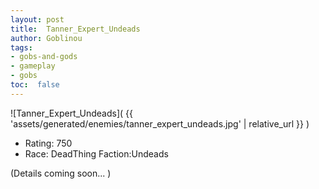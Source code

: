 ```yaml
---
layout: post
title:  Tanner_Expert_Undeads
author: Goblinou
tags:
- gobs-and-gods
- gameplay
- gobs
toc:  false
---
```


![Tanner_Expert_Undeads]( {{ 'assets/generated/enemies/tanner_expert_undeads.jpg' | relative_url }} )
- Rating: 750
- Race: DeadThing  Faction:Undeads

(Details coming soon... )